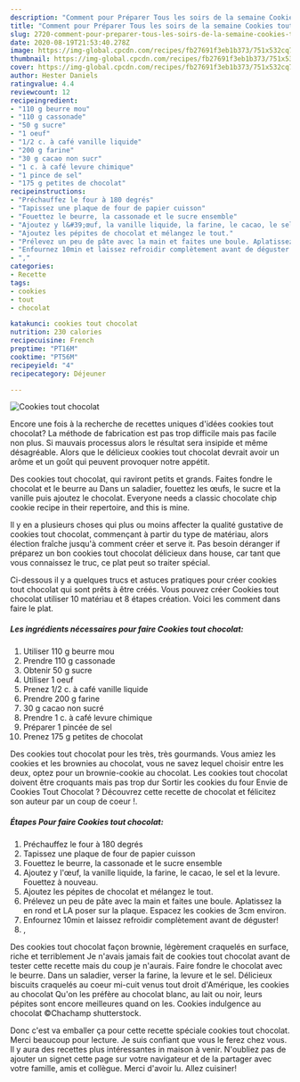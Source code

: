 ```yaml
---
description: "Comment pour Préparer Tous les soirs de la semaine Cookies tout chocolat"
title: "Comment pour Préparer Tous les soirs de la semaine Cookies tout chocolat"
slug: 2720-comment-pour-preparer-tous-les-soirs-de-la-semaine-cookies-tout-chocolat
date: 2020-08-19T21:53:40.278Z
image: https://img-global.cpcdn.com/recipes/fb27691f3eb1b373/751x532cq70/cookies-tout-chocolat-photo-principale-de-la-recette.jpg
thumbnail: https://img-global.cpcdn.com/recipes/fb27691f3eb1b373/751x532cq70/cookies-tout-chocolat-photo-principale-de-la-recette.jpg
cover: https://img-global.cpcdn.com/recipes/fb27691f3eb1b373/751x532cq70/cookies-tout-chocolat-photo-principale-de-la-recette.jpg
author: Hester Daniels
ratingvalue: 4.4
reviewcount: 12
recipeingredient:
- "110 g beurre mou"
- "110 g cassonade"
- "50 g sucre"
- "1 oeuf"
- "1/2 c. à café vanille liquide"
- "200 g farine"
- "30 g cacao non sucr"
- "1 c. à café levure chimique"
- "1 pince de sel"
- "175 g petites de chocolat"
recipeinstructions:
- "Préchauffez le four à 180 degrés"
- "Tapissez une plaque de four de papier cuisson"
- "Fouettez le beurre, la cassonade et le sucre ensemble"
- "Ajoutez y l&#39;œuf, la vanille liquide, la farine, le cacao, le sel et la levure. Fouettez à nouveau."
- "Ajoutez les pépites de chocolat et mélangez le tout."
- "Prélevez un peu de pâte avec la main et faites une boule. Aplatissez la en rond et LA poser sur la plaque. Espacez les cookies de 3cm environ."
- "Enfournez 10min et laissez refroidir complètement avant de déguster!"
- ","
categories:
- Recette
tags:
- cookies
- tout
- chocolat

katakunci: cookies tout chocolat 
nutrition: 230 calories
recipecuisine: French
preptime: "PT16M"
cooktime: "PT56M"
recipeyield: "4"
recipecategory: Déjeuner

---
```



![Cookies tout chocolat](https://img-global.cpcdn.com/recipes/fb27691f3eb1b373/751x532cq70/cookies-tout-chocolat-photo-principale-de-la-recette.jpg)

Encore une fois à la recherche de recettes uniques d'idées cookies tout chocolat? La méthode de fabrication est pas trop difficile mais pas facile non plus. Si mauvais processus alors le résultat sera insipide et même désagréable. Alors que le délicieux cookies tout chocolat devrait avoir un arôme et un goût qui peuvent provoquer notre appétit.

Des cookies tout chocolat, qui raviront petits et grands. Faites fondre le chocolat et le beurre au Dans un saladier, fouettez les œufs, le sucre et la vanille puis ajoutez le chocolat. Everyone needs a classic chocolate chip cookie recipe in their repertoire, and this is mine.

Il y en a plusieurs choses qui plus ou moins affecter la qualité gustative de cookies tout chocolat, commençant à partir du type de matériau, alors élection fraîche jusqu'à comment créer et serve it. Pas besoin déranger if préparez un bon cookies tout chocolat délicieux dans house, car tant que vous connaissez le truc, ce plat peut so traiter spécial.


Ci-dessous il y a quelques trucs et astuces pratiques pour créer cookies tout chocolat qui sont prêts à être créés. Vous pouvez créer Cookies tout chocolat utiliser 10 matériau et 8 étapes création. Voici les comment dans faire le plat.

<!--inarticleads1-->

##### Les ingrédients nécessaires pour faire Cookies tout chocolat:

1. Utiliser 110 g beurre mou
1. Prendre 110 g cassonade
1. Obtenir 50 g sucre
1. Utiliser 1 oeuf
1. Prenez 1/2 c. à café vanille liquide
1. Prendre 200 g farine
1.  30 g cacao non sucré
1. Prendre 1 c. à café levure chimique
1. Préparer 1 pincée de sel
1. Prenez 175 g petites de chocolat


Des cookies tout chocolat pour les très, très gourmands. Vous amiez les cookies et les brownies au chocolat, vous ne savez lequel choisir entre les deux, optez pour un brownie-cookie au chocolat. Les cookies tout chocolat doivent être croquants mais pas trop dur Sortir les cookies du four Envie de Cookies Tout Chocolat ? Découvrez cette recette de chocolat et félicitez son auteur par un coup de coeur !. 

<!--inarticleads2-->

##### Étapes Pour faire Cookies tout chocolat:

1. Préchauffez le four à 180 degrés
1. Tapissez une plaque de four de papier cuisson
1. Fouettez le beurre, la cassonade et le sucre ensemble
1. Ajoutez y l&#39;œuf, la vanille liquide, la farine, le cacao, le sel et la levure. Fouettez à nouveau.
1. Ajoutez les pépites de chocolat et mélangez le tout.
1. Prélevez un peu de pâte avec la main et faites une boule. Aplatissez la en rond et LA poser sur la plaque. Espacez les cookies de 3cm environ.
1. Enfournez 10min et laissez refroidir complètement avant de déguster!
1. ,


Des cookies tout chocolat façon brownie, légèrement craquelés en surface, riche et terriblement Je n&#39;avais jamais fait de cookies tout chocolat avant de tester cette recette mais du coup je n&#39;aurais. Faire fondre le chocolat avec le beurre. Dans un saladier, verser la farine, la levure et le sel. Délicieux biscuits craquelés au coeur mi-cuit venus tout droit d&#39;Amérique, les cookies au chocolat Qu&#39;on les préfère au chocolat blanc, au lait ou noir, leurs pépites sont encore meilleures quand on les. Cookies indulgence au chocolat ©Chachamp shutterstock. 


Donc c'est va emballer ça pour cette recette spéciale cookies tout chocolat. Merci beaucoup pour lecture. Je suis confiant que vous le ferez chez vous. Il y aura des recettes plus  intéressantes in maison à venir. N'oubliez pas de ajouter un signet cette page sur votre navigateur et de la partager avec votre famille, amis et collègue. Merci d'avoir lu. Allez cuisiner!
